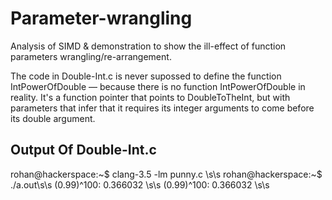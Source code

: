 # Parameter-wrangling

Analysis of SIMD &amp; demonstration to show the ill-effect of function parameters wrangling/re-arrangement.

The code in Double-Int.c is never supossed to define the function IntPowerOfDouble — because there is no function IntPowerOfDouble in reality. It's a function pointer that points to DoubleToTheInt, but with parameters that infer that it requires its integer arguments to come before its double argument.

## Output Of Double-Int.c

rohan@hackerspace:~$ clang-3.5 -lm punny.c \s\s
rohan@hackerspace:~$ ./a.out\s\s
(0.99)^100: 0.366032 \s\s
(0.99)^100: 0.366032 \s\s


